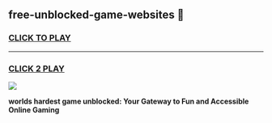 
## free-unblocked-game-websites 👋
<h3>
<a href="https://premium.freeplayer.one?title=free-unblocked-game-websites&ref=14F">CLICK TO PLAY</a></h3>
<hr>

<h3>
<a href="https://premium.freeplayer.one?title=free-unblocked-game-websites&ref=14F">CLICK 2 PLAY</a>
  
</h3>

<a href="https://premium.freeplayer.one?title=free-unblocked-game-websites&ref=12F/"><img src="https://clearcache.store/games.png"></a>


**worlds hardest game unblocked: Your Gateway to Fun and Accessible Online Gaming**
